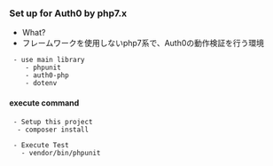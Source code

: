 ### Set up for Auth0 by php7.x
 - What?
 - フレームワークを使用しないphp7系で、Auth0の動作検証を行う環境
```
 - use main library
    - phpunit
    - auth0-php
    - dotenv
 ```

#### execute command
```
 - Setup this project
  - composer install

 - Execute Test
   - vendor/bin/phpunit 
```